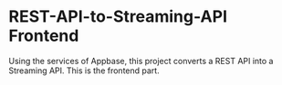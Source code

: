 # REST-API-to-Streaming-API Frontend
Using the services of Appbase, this project converts a REST API into a Streaming API. This is the frontend part.
